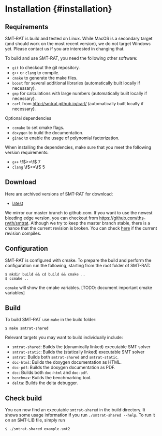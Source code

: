 # Installation {#installation}

## Requirements

SMT-RAT is build and tested on Linux.
While MacOS is a secondary target (and should work on the most recent version), we do not target Windows yet. Please contact us if you are interested in changing that.

To build and use SMT-RAT, you need the following other software:

- `git` to checkout the git repository.
- `g++` or `clang` to compile.
- `cmake` to generate the make files.
- `boost` for several additional libraries (automatically built locally if necessary).
- `gmp` for calculations with large numbers (automatically built locally if necessary).
- `carl` from http://smtrat.github.io/carl/ (automatically built locally if necessary).

Optional dependencies
- `ccmake` to set cmake flags.
- `doxygen` to build the documentation.
- `ginac` to enable the usage of polynomial factorization.

When installing the dependencies, make sure that you meet the following version requirements:
- `g++` \f$>=\f$ 7
- `clang` \f$>=\f$ 5

## Download

Here are archived versions of SMT-RAT for download:
- [latest](https://github.com/ths-rwth/smtrat/releases)

We mirror our master branch to github.com. If you want to use the newest bleeding edge version, you can checkout from https://github.com/ths-rwth/smtrat.
Although we try to keep the master branch stable, there is a chance that the current revision is broken.
You can check [here](https://travis-ci.org/smtrat/smtrat/builds) if the current revision compiles.

## Configuration

SMT-RAT is configured with cmake. To prepare the build and perform the configuration run the following, starting from the root folder of SMT-RAT:

	$ mkdir build && cd build && cmake ..
	$ ccmake ..

`ccmake` will show the cmake variables.
[TODO: document important cmake variables]

## Build

To build SMT-RAT use `make` in the build folder:

	$ make smtrat-shared

Relevant targets you may want to build individually include:

- `smtrat-shared`: Builds the (dynamically linked) executable SMT solver
- `smtrat-static`: Builds the (statically linked) executable SMT solver
- `smtrat`: Builds both `smtrat-shared` and `smtrat-static`.
- `doc-html`: Builds the doxygen documentation as HTML.
- `doc-pdf`: Builds the doxygen documentation as PDF.
- `doc`: Builds both `doc-html` and `doc-pdf`.
- `benchmax`: Builds the benchmarking tool.
- `delta`: Builds the delta debugger.

## Check build

You can now find an executable `smtrat-shared` in the build directory.
It shows some usage information if you run `./smtrat-shared --help`.
To run it on an SMT-LIB file, simply run

	$ ./smtrat-shared example.smt2
